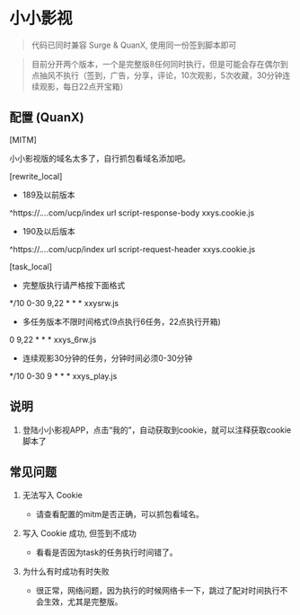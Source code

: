 # 小小影视

> 代码已同时兼容 Surge & QuanX, 使用同一份签到脚本即可

> 目前分开两个版本，一个是完整版8任何同时执行，但是可能会存在偶尔到点抽风不执行（签到，广告，分享，评论，10次观影，5次收藏，30分钟连续观影，每日22点开宝箱）

## 配置 (QuanX)

[MITM]

小小影视版的域名太多了，自行抓包看域名添加吧。

[rewrite_local]

- 189及以前版本
  

^https:\/\/.*\..*\.com\/ucp\/index url script-response-body xxys.cookie.js
- 190及以后版本
  

^https:\/\/.*\..*\.com\/ucp\/index url script-request-header xxys.cookie.js

[task_local]

- 完整版执行请严格按下面格式

*/10 0-30 9,22 * * * xxysrw.js

- 多任务版本不限时间格式(9点执行6任务，22点执行开箱)

0 9,22 * * * xxys_6rw.js

- 连续观影30分钟的任务，分钟时间必须0-30分钟

*/10 0-30 9 * * * xxys_play.js

## 说明

1. 登陆小小影视APP，点击“我的”，自动获取到cookie，就可以注释获取cookie脚本了


## 常见问题

1. 无法写入 Cookie

   - 请查看配置的mitm是否正确，可以抓包看域名。

2. 写入 Cookie 成功, 但签到不成功

   - 看看是否因为task的任务执行时间错了。

3. 为什么有时成功有时失败

   - 很正常，网络问题，因为执行的时候网络卡一下，跳过了配对时间执行不会生效，尤其是完整版。



